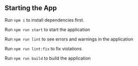 ## Starting the App

Run `npm i` to install dependencies first.

Run `npm run start` to start the application

Run `npm run lint` to see errors and warnings in the application

Run `npm run lint:fix` to fix violations

Run `npm run build` to build the application
